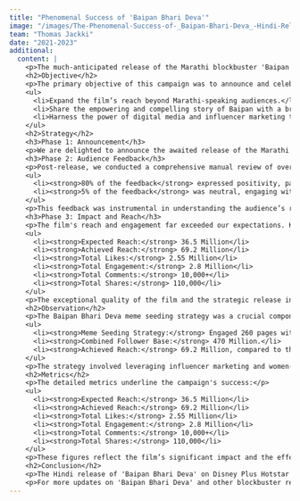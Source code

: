```yaml
---
title: "Phenomenal Success of 'Baipan Bhari Deva'"
image: "/images/The-Phenomenal-Success-of-_Baipan-Bhari-Deva_-Hindi-Release-on-Disney-Plus-Hotstar_1718351391538.png"
team: "Thomas Jackki"
date: "2021-2023"
additional:
  content: |
    <p>The much-anticipated release of the Marathi blockbuster 'Baipan Bhari Deva' in Hindi on Disney Plus Hotstar has not only broadened the film’s audience but also introduced its compelling story to a broader demographic, transcending language barriers. Here’s a detailed look at the strategy and results of this remarkable achievement.</p>
    <h2>Objective</h2>
    <p>The primary objective of this campaign was to announce and celebrate the Hindi release of 'Baipan Bhari Deva' on Disney Plus Hotstar, aiming to:</p>
    <ul>
      <li>Expand the film’s reach beyond Marathi-speaking audiences.</li>
      <li>Share the empowering and compelling story of Baipan with a broader audience.</li>
      <li>Harness the power of digital media and influencer marketing to drive engagement and viewership.</li>
    </ul>
    <h2>Strategy</h2>
    <h3>Phase 1: Announcement</h3>
    <p>We are delighted to announce the awaited release of the Marathi blockbuster 'Baipan Bhari Deva' in Hindi on Disney Plus Hotstar. This release aims to broaden its audience and share the empowering story of Baipan with viewers across India. The announcement was strategically timed and amplified through various digital platforms to generate buzz and anticipation.</p>
    <h3>Phase 2: Audience Feedback</h3>
    <p>Post-release, we conducted a comprehensive manual review of over 100 pages of audience feedback. The results were overwhelmingly positive:</p>
    <ul>
      <li><strong>80% of the feedback</strong> expressed positivity, particularly praising the film’s portrayal of women empowerment.</li>
      <li><strong>5% of the feedback</strong> was neutral, engaging with the film’s content but not expressing strong opinions.</li>
    </ul>
    <p>This feedback was instrumental in understanding the audience’s reception and the film’s impact on various demographics.</p>
    <h3>Phase 3: Impact and Reach</h3>
    <p>The film's reach and engagement far exceeded our expectations. Key metrics included:</p>
    <ul>
      <li><strong>Expected Reach:</strong> 36.5 Million</li>
      <li><strong>Achieved Reach:</strong> 69.2 Million</li>
      <li><strong>Total Likes:</strong> 2.55 Million</li>
      <li><strong>Total Engagement:</strong> 2.8 Million</li>
      <li><strong>Total Comments:</strong> 10,000+</li>
      <li><strong>Total Shares:</strong> 110,000</li>
    </ul>
    <p>The exceptional quality of the film and the strategic release in Hindi played significant roles in achieving these numbers.</p>
    <h2>Observation</h2>
    <p>The Baipan Bhari Deva meme seeding strategy was a crucial component of the campaign’s success. Here are some highlights:</p>
    <ul>
      <li><strong>Meme Seeding Strategy:</strong> Engaged 260 pages with 436 posts and reels.</li>
      <li><strong>Combined Follower Base:</strong> 470 Million.</li>
      <li><strong>Achieved Reach:</strong> 69.2 Million, compared to the expected 36.5 Million.</li>
    </ul>
    <p>The strategy involved leveraging influencer marketing and women-centric pages on Instagram, which enthusiastically embraced and promoted the content. This approach not only increased visibility but also created a new sensation around the film.</p>
    <h2>Metrics</h2>
    <p>The detailed metrics underline the campaign's success:</p>
    <ul>
      <li><strong>Expected Reach:</strong> 36.5 Million</li>
      <li><strong>Achieved Reach:</strong> 69.2 Million</li>
      <li><strong>Total Likes:</strong> 2.55 Million</li>
      <li><strong>Total Engagement:</strong> 2.8 Million</li>
      <li><strong>Total Comments:</strong> 10,000+</li>
      <li><strong>Total Shares:</strong> 110,000</li>
    </ul>
    <p>These figures reflect the film’s significant impact and the effectiveness of our digital strategy.</p>
    <h2>Conclusion</h2>
    <p>The Hindi release of 'Baipan Bhari Deva' on Disney Plus Hotstar was a massive success, highlighting its significant impact in digital media. Influencers and women-centric pages on Instagram enthusiastically embraced the content, creating a new sensation and greatly expanding our reach. This case study showcases the power of strategic digital marketing and the potential of high-quality content to transcend language barriers and captivate a diverse audience.</p>
    <p>For more updates on 'Baipan Bhari Deva' and other blockbuster releases, follow us on Disney Plus Hotstar and stay tuned for more exciting content!</p>
---
```

